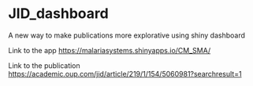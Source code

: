 # JID_dashboard
A new way to make publications more explorative using shiny dashboard

Link to the app https://malariasystems.shinyapps.io/CM_SMA/

Link to the publication https://academic.oup.com/jid/article/219/1/154/5060981?searchresult=1

